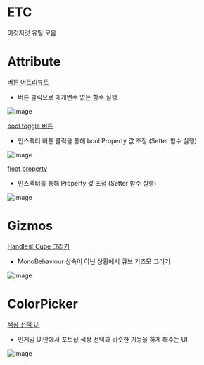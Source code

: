 # ETC
이것저것 유틸 모음

# Attribute
[버튼 어트리뷰트](https://seunghus.tistory.com/41)

- 버튼 클릭으로 매개변수 없는 함수 실행

![image](https://github.com/Hanjo92/ETC/assets/26320361/89ce7096-f150-415e-8dc3-d5bbb979502c)

[bool toggle 버튼](https://seunghus.tistory.com/92)

- 인스펙터 버튼 클릭을 통해 bool Property 값 조정 (Setter 함수 실행)

![image](https://github.com/Hanjo92/ETC/assets/26320361/f1a8b104-2deb-42e7-b297-2f9010610eb5)

[float property](https://seunghus.tistory.com/94)

- 인스펙터를 통해 Property 값 조정 (Setter 함수 실행)

![image](https://github.com/Hanjo92/ETC/assets/26320361/fdf951cb-c263-423a-9a38-c9fb68cc455b)

# Gizmos
[Handle로 Cube 그리기](https://seunghus.tistory.com/74)

- MonoBehaviour 상속이 아닌 상황에서 큐브 기즈모 그리기

![image](https://github.com/Hanjo92/ETC/assets/26320361/4f4cda04-5aa2-4c96-9f00-0559c75c21e3)

# ColorPicker
[색상 선택 UI](https://seunghus.tistory.com/97)

- 인게임 UI안에서 포토샵 색상 선택과 비슷한 기능을 하게 해주는 UI

![image](https://github.com/Hanjo92/ETC/assets/26320361/a805752d-6864-48a0-80e3-8687c65389b6)
